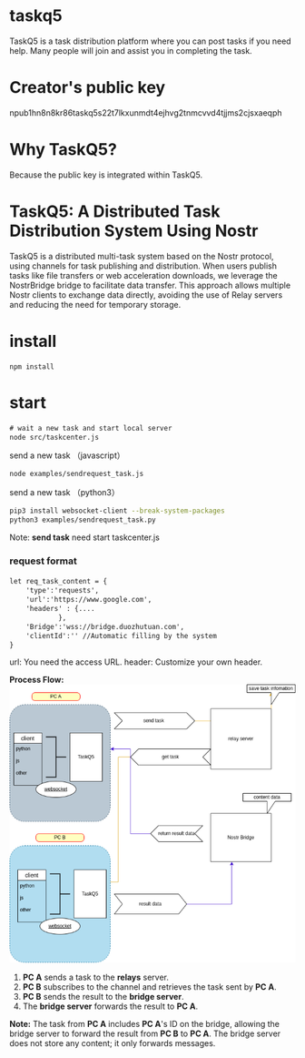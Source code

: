 # taskq5
TaskQ5 is a task distribution platform where you can post tasks if you need help. Many people will join and assist you in completing the task.

# Creator's public key
npub1hn8n8kr86taskq5s22t7lkxunmdt4ejhvg2tnmcvvd4tjjms2cjsxaeqph


# Why TaskQ5? 
Because the public key is integrated within TaskQ5.

# TaskQ5: A Distributed Task Distribution System Using Nostr
TaskQ5 is a distributed multi-task system based on the Nostr protocol, using channels for task publishing and distribution. When users publish tasks like file transfers or web acceleration downloads, we leverage the NostrBridge bridge to facilitate data transfer. This approach allows multiple Nostr clients to exchange data directly, avoiding the use of Relay servers and reducing the need for temporary storage. 

# install
```
npm install
```

# start 
``` 
# wait a new task and start local server
node src/taskcenter.js
``` 

send a new task （javascript）
``` bash
node examples/sendrequest_task.js
```

send a new task （python3）
``` bash
pip3 install websocket-client --break-system-packages
python3 examples/sendrequest_task.py
```
Note: **send task** need start taskcenter.js



### request format
```
let req_task_content = {
    'type':'requests',
    'url':'https://www.google.com', 
    'headers' : {....
            },
    'Bridge':'wss://bridge.duozhutuan.com',
    'clientId':'' //Automatic filling by the system
}

```

url: You need the access URL.
header: Customize your own header.

**Process Flow:**
<img src="https://raw.githubusercontent.com/duozhutuan/taskq5/master/docs/taskq5.drawio.png" alt="drawing" />

1. **PC A** sends a task to the **relays** server.
2. **PC B** subscribes to the channel and retrieves the task sent by **PC A**.
3. **PC B** sends the result to the **bridge server**.
4. The **bridge server** forwards the result to **PC A**.

**Note:** The task from **PC A** includes **PC A**'s ID on the bridge, allowing the bridge server to forward the result from **PC B** to **PC A**. The bridge server does not store any content; it only forwards messages.



